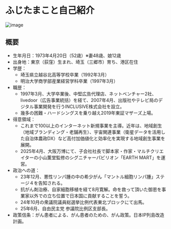 # ふじたまこと自己紹介
![image](https://github.com/user-attachments/assets/3a5e13bd-ee13-4458-9c37-dffe2f829848)

## 概要
- 生年月日：1973年4月20日（52歳）※妻48歳、娘12歳
- 出身地：東京（荻窪）生まれ、埼玉（三郷市）育ち、港区在住
- 学歴：
	- 埼玉県立越谷北高等学校卒業（1992年3月）
	- 明治大学商学部産業経営学科卒業（1997年3月）
- 職歴：
	- 1997年3月、大学卒業後、中堅広告代理店、ネットベンチャー2社、livedoor（広告事業統括）を経て、2007年4月、出版社やテレビ局のデジタル事業開発を行うINCLUSIVE株式会社を設立。
	- 幾多の困難・ハードシングスを乗り越え2019年東証マザーズ上場。
- 得意領域：
	- これまで100以上のインターネット新規事業を主導。近年は、地域創生（地域ブランディング・老舗再生）、宇宙関連事業（衛星データを活用した自治体農政DX）など高付加価値化と効率化を実現する地域創生事業を展開。
	- 2025年4月、大阪万博にて、子会社社長で脚本家・作家・マルチクリエイターの小山薫堂監修のシグニチャーパビリオン「EARTH MART」を運営。
- 政治への道：
	- 23年12月、悪性リンパ腫の中の希少がん「マントル細胞リンパ腫」ステージ４を告知される。
	- 抗がん剤治療、自家細胞移植を経て8月寛解。命を救って頂いた御恩を事業家以外での立ち位置で日本国に貢献することを誓う。
 	- 24年10月の衆議院議員総選挙比例代表東北ブロックにて出馬。
  	- 25年6月、自由民主党 参議院比例区支部長。
- 政策信条：がん患者による、がん患者のための、がん政策。日本IP列島改造計画。
